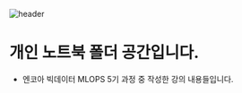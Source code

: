 ![header](https://capsule-render.vercel.app/api?type=waving&color=auto&height=200&section=header&text=MLOPS%20STUDY&fontSize=50&animation=fadeIn&fontAlignY=30&desc=2022_10~&descAlignY=51&descAlign=62)

# 개인 노트북 폴더 공간입니다.
- 엔코아 빅데이터 MLOPS 5기 과정 중 작성한 강의 내용들입니다.
